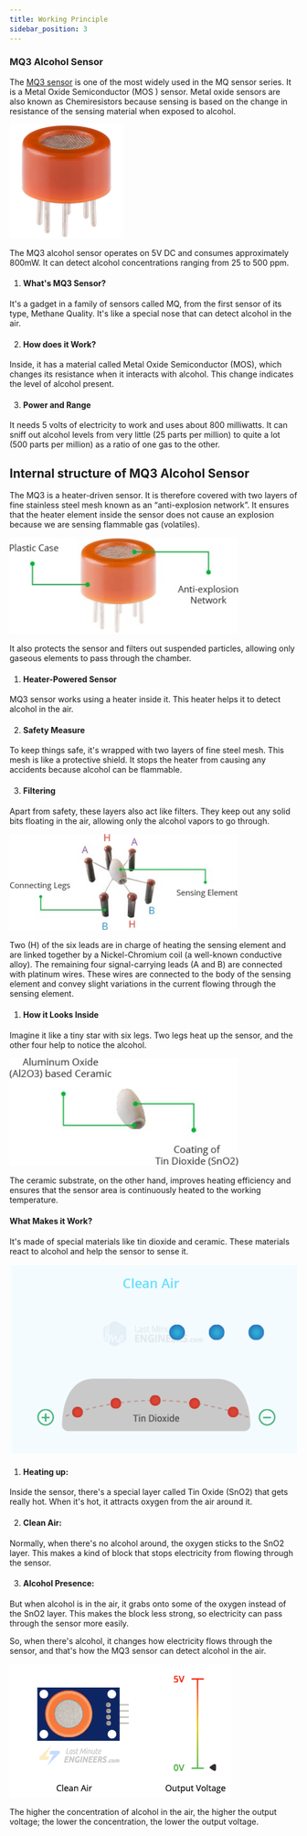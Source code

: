 ```yaml
---
title: Working Principle
sidebar_position: 3
---
```


### MQ3 Alcohol Sensor
The [MQ3 sensor](https://www.canadarobotix.com/products/2175) is one of the most widely used in the MQ sensor series. It is a Metal Oxide Semiconductor (MOS ) sensor. Metal oxide sensors are also known as Chemiresistors because sensing is based on the change in resistance of the sensing material when exposed to alcohol.

<img src="/img/docs/projects/ethanol-detector/mq3-sensor-2.jpg" width="200" />

The MQ3 alcohol sensor operates on 5V DC and consumes approximately 800mW. It can detect alcohol concentrations ranging from 25 to 500 ppm.

1. #### What's MQ3 Sensor?
It's a gadget in a family of sensors called MQ, from the first sensor of its type, Methane Quality. It's like a special nose that can detect alcohol in the air.

2. #### How does it Work?
Inside, it has a material called Metal Oxide Semiconductor (MOS), which changes its resistance when it interacts with alcohol. This change indicates the level of alcohol present.

3. #### Power and Range
It needs 5 volts of electricity to work and uses about 800 milliwatts. It can sniff out alcohol levels from very little (25 parts per million) to quite a lot (500 parts per million) as a ratio of one gas to the other.

## Internal structure of MQ3 Alcohol Sensor
The MQ3 is a heater-driven sensor. It is therefore covered with two layers of fine stainless steel mesh known as an “anti-explosion network”. It ensures that the heater element inside the sensor does not cause an explosion because we are sensing flammable gas (volatiles).

<img src="/img/docs/projects/ethanol-detector/ethanol-4.jpg" width="400" />

It also protects the sensor and filters out suspended particles, allowing only gaseous elements to pass through the chamber.

1. #### Heater-Powered Sensor
 MQ3 sensor works using a heater inside it. This heater helps it to detect alcohol in the air.

2. #### Safety Measure
 To keep things safe, it's wrapped with two layers of fine steel mesh. This mesh is like a protective shield. It stops the heater from causing any accidents because alcohol can be flammable.

3. #### Filtering
 Apart from safety, these layers also act like filters. They keep out any solid bits floating in the air, allowing only the alcohol vapors to go through.

<img src="/img/docs/projects/ethanol-detector/ethanol-5.jpg" width="400" />

Two (H) of the six leads are in charge of heating the sensing element and are linked together by a Nickel-Chromium coil (a well-known conductive alloy).
The remaining four signal-carrying leads (A and B) are connected with platinum wires. These wires are connected to the body of the sensing element and convey slight variations in the current flowing through the sensing element.

1. #### How it Looks Inside
Imagine it like a tiny star with six legs. Two legs heat up the sensor, and the other four help to notice the alcohol. 

<img src="/img/docs/projects/ethanol-detector/ethanol-6.jpg" width="400" />

The ceramic substrate, on the other hand, improves heating efficiency and ensures that the sensor area is continuously heated to the working temperature.

#### What Makes it Work?
It's made of special materials like tin dioxide and ceramic. These materials react to alcohol and help the sensor to sense it.

![MQ-3 Sensor Working](/img/docs/projects/ethanol-detector/ethanol-gif-1.gif)

1. #### Heating up:
 Inside the sensor, there's a special layer called Tin Oxide (SnO2) that gets really hot. When it's hot, it attracts oxygen from the air around it.

2. #### Clean Air:
Normally, when there's no alcohol around, the oxygen sticks to the SnO2 layer. This makes a kind of block that stops electricity from flowing through the sensor.

3. #### Alcohol Presence: 
 But when alcohol is in the air, it grabs onto some of the oxygen instead of the SnO2 layer. This makes the block less strong, so electricity can pass through the sensor more easily.

So, when there's alcohol, it changes how electricity flows through the sensor, and that's how the MQ3 sensor can detect alcohol in the air.

![MQ3 Alcohol Sensor Module Working Animation](/img/docs/projects/ethanol-detector/ethanol-gif-2.gif)

The higher the concentration of alcohol in the air, the higher the output voltage; the lower the concentration, the lower the output voltage. 

